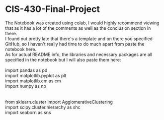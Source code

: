 # CIS-430-Final-Project
The Notebook was created using colab, I would highly recommend viewing that as it has a lot of the comments as well as the conclusion section in there.
\
I found out pretty late that there's a template and on there  you specified GitHub, so I haven't really had time to do much apart from paste the notebook here.\
As for actual README info, the libraries and necessary packages are all specified in the notebook but I will also paste them here:\
\
import pandas as pd\
import matplotlib.pyplot as plt\
import matplotlib.cm as cm\
import numpy as np\
\
\
from sklearn.cluster import AgglomerativeClustering\
import scipy.cluster.hierarchy as shc\
import seaborn as sns
